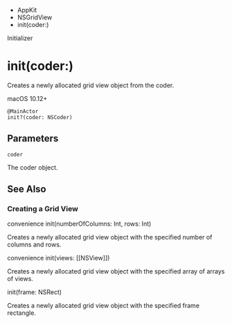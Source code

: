 

- AppKit
- NSGridView
-  init(coder:) 

Initializer

# init(coder:)

Creates a newly allocated grid view object from the coder.

macOS 10.12+

``` source
@MainActor
init?(coder: NSCoder)
```

## Parameters 

`coder`  

The coder object.

## See Also

### Creating a Grid View

convenience init(numberOfColumns: Int, rows: Int)

Creates a newly allocated grid view object with the specified number of columns and rows.

convenience init(views: [[NSView]])

Creates a newly allocated grid view object with the specified array of arrays of views.

init(frame: NSRect)

Creates a newly allocated grid view object with the specified frame rectangle.

